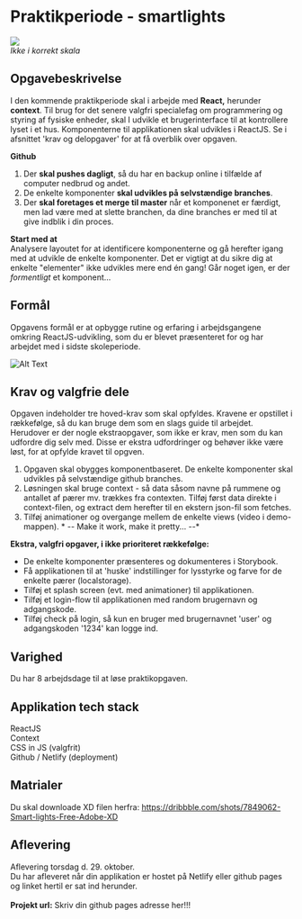 # Praktikperiode - smartlights

![](https://github.com/rts-cmk-opgaver/praktikperiode-smartlights/blob/main/ctrlpanel.png)
<br>*Ikke i korrekt skala*

## Opgavebeskrivelse

I den kommende praktikperiode skal i arbejde med **React,** herunder **context**. Til brug for det senere valgfri specialefag om programmering og styring af fysiske enheder, skal I udvikle et brugerinterface til at kontrollere lyset i et hus. Komponenterne til applikationen skal udvikles i ReactJS. Se i afsnittet 'krav og delopgaver' for at få overblik over opgaven. 


**Github**<br>
   1. Der **skal pushes dagligt**, så du har en backup online i tilfælde af computer nedbrud og andet. 
   2. De enkelte komponenter **skal udvikles på selvstændige branches**.
   3. Der **skal foretages et merge til master** når et komponenet er færdigt, men lad være med at slette branchen, da dine branches er med til at give indblik i din proces.
   

**Start med at**<br>
Analysere layoutet for at identificere komponenterne og gå herefter igang med at udvikle de enkelte komponenter. Det er vigtigt at du sikre dig at enkelte "elementer" ikke udvikles mere end én gang! Går noget igen, er der *formentligt* et komponent...

## Formål
Opgavens formål er at opbygge rutine og erfaring i arbejdsgangene omkring ReactJS-udvikling, som du er blevet præsenteret for og har arbejdet med i sidste skoleperiode.

![Alt Text](https://github.com/rts-cmk-opgaver/praktikperiode-uicomponents/blob/master/giphy.gif)

## Krav og valgfrie dele
Opgaven indeholder tre hoved-krav som skal opfyldes. Kravene er opstillet i rækkefølge, så du kan bruge dem som en slags guide til arbejdet. Herudover er der nogle ekstraopgaver, som ikke er krav, men som du kan udfordre dig selv med. Disse er ekstra udfordringer og behøver ikke være løst, for at opfylde kravet til opgven.

  1. Opgaven skal obygges komponentbaseret. De enkelte komponenter skal udvikles på selvstændige github branches.
  2. Løsningen skal bruge context - så data såsom navne på rummene og antallet af pærer mv. trækkes fra contexten.
  Tilføj først data direkte i context-filen, og extract dem herefter til en ekstern json-fil som fetches.
  3. Tilføj animationer og overgange mellem de enkelte views (video i demo-mappen).  * -- Make it work, make it pretty... --*
  
  **Ekstra, valgfri opgaver, i ikke prioriteret rækkefølge:** 
  * De enkelte komponenter præsenteres og dokumenteres i Storybook.
  * Få applikationen til at 'huske' indstillinger for lysstyrke og farve for de enkelte pærer (localstorage).
  * Tilføj et splash screen (evt. med animationer) til applikationen.
  * Tilføj et login-flow til applikationen med random brugernavn og adgangskode.
  * Tilføj check på login, så kun en bruger med brugernavnet 'user' og adgangskoden '1234' kan logge ind.
  
## Varighed
Du har 8 arbejdsdage til at løse praktikopgaven.

## Applikation tech stack
ReactJS<br>
Context<br>
CSS in JS (valgfrit)<br>
Github / Netlify (deployment)<br>

## Matrialer
Du skal downloade XD filen herfra: https://dribbble.com/shots/7849062-Smart-lights-Free-Adobe-XD

## Aflevering
Aflevering torsdag d. 29. oktober.<br>
Du har afleveret når din applikation er hostet på Netlify eller github pages og linket hertil er sat ind herunder.<br><br>
**Projekt url:** Skriv din github pages adresse her!!!

